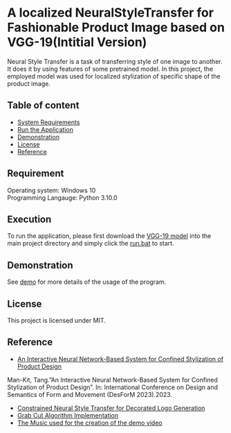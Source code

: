 A localized NeuralStyleTransfer for Fashionable Product Image based on VGG-19(Intitial Version)
======================

Neural Style Transfer is a task of transferring style
of one image to another. It does it by using features of some pretrained model.
In this project, the employed model was used for localized stylization of specific shape
of the product image.

## Table of content

- [System Requirements](#Requirement)
- [Run the Application](#Execution)
- [Demonstration](#Demonstration)
- [License](#license)
- [Reference](#Reference)

## Requirement
Operating system: Windows 10 <br />
Programming Langauge: Python 3.10.0

## Execution
To run the application, please first download the [VGG-19 model](https://mega.nz/file/QDElFIZY#Gk99DLTosoDI-gvB8Fg6YvaBNDhVMyLptVJfeV_tDrY) into the main project directory and simply click the [run.bat](https://github.com/jackyt1010/An-Interactive-Neural-Network-Based-System-for-Contained-Stylization-of-Product-Design/blob/main/run.bat) to start.

## Demonstration 

See [demo](https://mega.nz/file/xT8wnKZS#i7zze-32p64E8Ede1TBmBZ5hHZAAbaKdeSIIcCEjIVg) for more details of the usage of the program.

## License

This project is licensed under MIT.

## Reference
* [An Interactive Neural Network-Based System for Confined Stylization of Product Design](https://github.com/jackyt1010/An-Interactive-Neural-Network-Based-System-for-Contained-Stylization-of-Product-Design/edit/main/README.md)

Man-Kit, Tang.”An Interactive Neural Network-Based System for Confined Stylization of Product Design”. In: International Conference on Design and Semantics of Form and Movement (DesForM 2023).2023.
* [Constrained Neural Style Transfer for Decorated Logo Generation](https://github.com/gttugsuu/Constrained-Neural-Style-Transfer-for-Decorated-Logo-Generation)
* [Grab Cut Algorithm Implementation](https://github.com/louisfb01/iterative-grabcut)
* [The Music used for the creation of the demo video](https://imperss.bandcamp.com/track/reflection)
